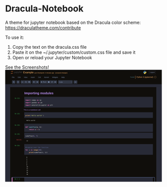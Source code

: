 # Dracula-Notebook
A theme for jupyter notebook based on the Dracula color scheme: https://draculatheme.com/contribute

To use it:
1) Copy the text on the dracula.css file
2) Paste it on the ~/.jupyter/custom/custom.css file and save it
3) Open or reload your Jupyter Notebook

See the Screenshots!
![](https://github.com/lex-andr/Dracula-Notebook/blob/main/Dracula.png?raw=true)

